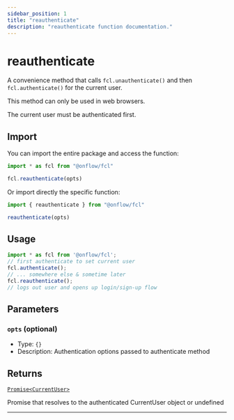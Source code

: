 ```yaml
---
sidebar_position: 1
title: "reauthenticate"
description: "reauthenticate function documentation."
---
```


<!-- THIS DOCUMENT IS AUTO-GENERATED FROM [onflow/fcl/src/fcl.ts](https://github.com/onflow/fcl-js/tree/master/packages/fcl/src/fcl.ts). DO NOT EDIT MANUALLY -->

# reauthenticate

A convenience method that calls `fcl.unauthenticate()` and then `fcl.authenticate()` for the current user.

This method can only be used in web browsers.

The current user must be authenticated first.

## Import

You can import the entire package and access the function:

```typescript
import * as fcl from "@onflow/fcl"

fcl.reauthenticate(opts)
```

Or import directly the specific function:

```typescript
import { reauthenticate } from "@onflow/fcl"

reauthenticate(opts)
```

## Usage

```typescript
import * as fcl from '@onflow/fcl';
// first authenticate to set current user
fcl.authenticate();
// ... somewhere else & sometime later
fcl.reauthenticate();
// logs out user and opens up login/sign-up flow
```

## Parameters

### `opts` (optional)


- Type: `{}`
- Description: Authentication options passed to authenticate method


## Returns

[`Promise<CurrentUser>`](../types#currentuser)


Promise that resolves to the authenticated CurrentUser object or undefined

---
